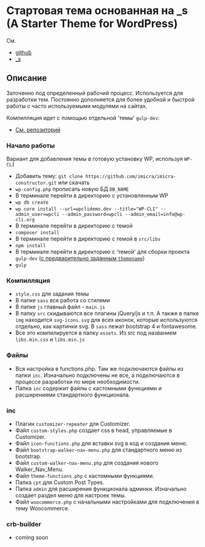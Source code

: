 # Стартовая тема основанная на _s (A Starter Theme for WordPress)

См.
- [github](https://github.com/automattic/_s)
- [_s](https://underscores.me/)

Описание
---------------

Заточенно под определенный рабочий процесс. Используется для разработки тем. Постоянно дополняется для более удобной и быстрой работы с часто используемыми модулями на сайтах.

Компилляция идет с помощью отдельной 'темы' `gulp-dev`:
- [См. репозиторий](https://github.com/imicra/gulp-dev)

### Начало работы

Вариант для добавления темы в готовую установку WP, используя `WP-CLI`

* Добавить тему: `git clone https://github.com/imicra/imicra-constructor.git` или скачать
* `wp-config.php` прописать новую БД `DB_NAME`
* В терминале перейти в директорию с установленным WP
* `wp db create`
* `wp core install --url=wpclidemo.dev --title="WP-CLI" --admin_user=wpcli --admin_password=wpcli --admin_email=info@wp-cli.org`
* В терминале перейти в директорию с темой
* `composer install`
* В терминале перейти в директорию с темой в `src/libs`
* `npm install`
* В терминале перейти в директорию с 'темой' для сборки проекта `gulp-dev` ([с предварительно заданным `themename`](https://github.com/imicra/gulp-dev))
* `gulp`

### Компилляция

* `style.css` для задания темы
* В папке `sass` вся работа со стилями
* В папке `js` главный файл - `main.js`
* В папку `src` скидываются все плагины jQuery/js и т.п. А также в папке `img` находится `svg-icons.svg` для всех иконок, которые используются отдельно, как картинки svg. В `sass` лежат bootstrap 4 и fontawesome.
* Все это компилируется в папку `assets`. Из src под названием `libs.min.css` и `libs.min.js`

### Файлы

* Вся настройка в functions.php. Там же подключаются файлы из папки `inc`. Изначально подключены не все, а подключаются в процессе разработки по мере необходимости.
* Папка `inc` содержит файлы с кастомными функциями и расширениями стандартного функционала.

### inc

* Плагин `customizer-repeater` для Customizer.
* Файл `custom-styles.php` создает css в head, управляемые в Customizer.
* Файл `icon-functions.php` для вставки svg в код и создания меню.
* Файл `bootstrap-walker-nav-menu.php` для стандартного меню из bootstrap.
* Файл `custom-walker-nav-menu.php` для создания нового Walker_Nav_Menu.
* Файл `theme-functions.php` с кастомными функциями.
* Папка `cpt` для Custom Post Types.
* Папка `admin` для расширения функционала админки. Изначально создает раздел меню для настроек темы.
* Файл `woocommerce.php` с начальными настройками для подключения в тему Woocommerce.

### crb-builder

* coming soon
